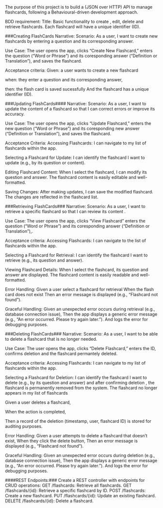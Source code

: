 The purpose of this project is to build a (JSON over HTTP) API to manage flashcards, following a Behavioural-driven development approach.


BDD requirement:
Title:
Basic functionality to create , edit, delete and retrieve flashcards. 
Each flashcard will have a unique identifier (ID).

###Creating FlashCards
Narrative:
Scenario: As a user, I want to create new flashcards by entering a question and its corresponding answer.

Use Case: The user opens the app, clicks “Create New Flashcard,” enters the question (“Word or Phrase”) and its coresponding answer (“Definition or Translation”), and saves the flashcard.

Acceptance criteria:
Given: a user wants to create a new flashcard

when: they enter a question and its corresponding answer,

then: the flash card is saved sucessfully
And the flashcard has a unique identifier (ID).


###Updating  FlashCards####
Narrative:
Scenario: As a user, I want to update the content of a flashcard so that I can correct errors or improve its accuracy.

Use Case: The user opens the app, clicks “Update Flashcard,” enters the new question (“Word or Phrase”) and its coresponding new answer (“Definition or Translation”), and saves the flashcard.

Acceptance Criteria:
Accessing Flashcards:
I can navigate to my list of flashcards within the app.

Selecting a Flashcard for Update:
I can identify the flashcard I want to update (e.g., by its question or content).

Editing Flashcard Content:
When I select the flashcard, I can modify its question and answer.
The flashcard content is easily editable and well-formatted.

Saving Changes:
After making updates, I can save the modified flashcard.
The changes are reflected in the flashcard list.




###Retrieving  FlashCards###
Narrative:
Scenario: As a user, I want to retrieve a specific flashcard so that I can review its content .

Use Case: The user opens the app, clicks “View Flashcard” enters the question (“Word or Phrase”) and its coresponding answer (“Definition or Translation”),.

Acceptance criteria:
Accessing Flashcards: I can navigate to the list of flashcards within the app.

Selecting a Flashcard for Retrieval: I can identify the flashcard I want to retrieve (e.g., its question and answer).

Viewing Flashcard Details: When I select the flashcard, its question and answer are displayed.
The flashcard content is easily readable and well-formatted.

Error Handling:
Given a user select a flashcard for retrieval
When the flash card does not exist
Then an error message is displayed (e.g., “Flashcard not found”).

Graceful Handling:
Given an unexpected error occurs during retrieval (e.g., database connection issue),
Then the app displays a generic error message (e.g., “An error occurred. Please try again later.”).
And logs the error for debugging purposes.



###Deleting  FlashCards###
Narrative:
Scenario: As a user, I want to be able to delete a flashcard that is no longer needed.

Use Case: The user opens the app, clicks “Delete Flashcard,” enters the ID, confirms deletion and  the flashcard permantely deleted.


Acceptance criteria:
Accessing Flashcards: I can navigate to my list of flashcards within the app.

Selecting a Flashcard for Deletion: I can identify the flashcard I want to delete (e.g., by its question and answer) and after confirming deletion , the flashcard is permanently removed from the system.
The flashcard no longer appears in my list of flashcards

Given a user deletes a flashcard,

When the action is completed,

Then a record of the deletion (timestamp, user, flashcard ID) is stored for auditing purposes.

Error Handling:
Given a user attempts to delete a flashcard that doesn’t exist,
When they click the delete button,
Then an error message is displayed (e.g., “Flashcard not found”).

Graceful Handling:
Given an unexpected error occurs during deletion (e.g., database connection issue),
Then the app displays a generic error message (e.g., “An error occurred. Please try again later.”).
And logs the error for debugging purposes.

 

####REST Endpoints:###
Create a REST controller with endpoints for CRUD operations:
GET /flashcards: Retrieve all flashcards.
GET /flashcards/{id}: Retrieve a specific flashcard by ID.
POST /flashcards: Create a new flashcard.
PUT /flashcards/{id}: Update an existing flashcard.
DELETE /flashcards/{id}: Delete a flashcard.



 


